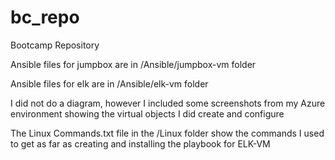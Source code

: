 # bc_repo
Bootcamp Repository

Ansible files for jumpbox are in /Ansible/jumpbox-vm folder

Ansible files for elk are in /Ansible/elk-vm folder

I did not do a diagram, however I included some screenshots from my Azure environment showing the virtual objects I did create and configure

The Linux Commands.txt file in the /Linux folder show the commands I used to get as far as creating and installing the playbook for ELK-VM
